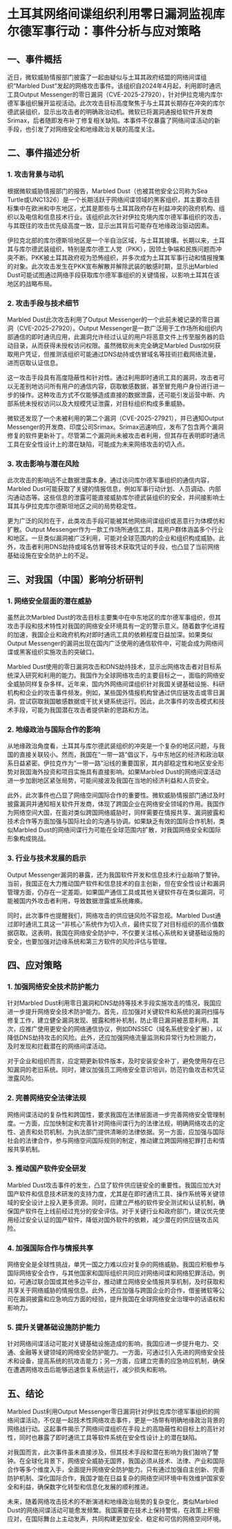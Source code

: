 # 土耳其网络间谍组织利用零日漏洞监视库尔德军事行动：事件分析与应对策略

## 一、事件概括

近日，微软威胁情报部门披露了一起由疑似与土耳其政府结盟的网络间谍组织“Marbled Dust”发起的网络攻击事件。该组织自2024年4月起，利用即时通讯工具Output Messenger的零日漏洞（CVE-2025-27920），针对伊拉克境内库尔德军事组织展开监视活动。此次攻击目标高度聚焦于与土耳其长期存在冲突的库尔德武装组织，显示出攻击者的明确政治动机。微软已将漏洞通报给软件开发商Srimax，后者随即发布补丁修复相关缺陷。本事件不仅暴露了网络间谍活动的新手段，也引发了对网络安全和地缘政治关联的高度关注。

## 二、事件描述分析

### 1. 攻击背景与动机

根据微软威胁情报部门的报告，Marbled Dust（也被其他安全公司称为Sea Turtle或UNC1326）是一个长期活跃于网络间谍领域的黑客组织，其主要攻击目标集中在欧洲和中东地区，尤其是那些与土耳其政府存在利益冲突的政府机构、组织以及电信和信息技术行业。该组织此次针对伊拉克境内库尔德军事组织的攻击，与其既往的攻击优先级高度一致，显示出其背后可能存在地缘政治驱动因素。

伊拉克北部的库尔德斯坦地区是一个半自治区域，与土耳其接壤。长期以来，土耳其与库尔德武装组织，特别是库尔德工人党（PKK），因领土争端和民族问题而冲突不断。PKK被土耳其政府视为恐怖组织，并多次成为土耳其军事行动和情报搜集的对象。此次攻击发生在PKK宣布解散并解除武装的敏感时期，显示出Marbled Dust可能试图通过网络手段获取库尔德军事组织的关键情报，以影响土耳其在该地区的战略布局。

### 2. 攻击手段与技术细节

Marbled Dust此次攻击利用了Output Messenger的一个此前未被记录的零日漏洞（CVE-2025-27920）。Output Messenger是一款广泛用于工作场所和组织内部通信的即时通讯应用，此漏洞允许经过认证的用户将恶意文件上传至服务器的启动目录，从而获得未授权访问权限。虽然微软尚未完全确定Marbled Dust如何获取用户凭证，但推测该组织可能通过DNS劫持或仿冒域名等技術拦截网络流量，进而窃取认证信息。

这一攻击手段具有高度隐蔽性和针对性。通过利用即时通讯工具的漏洞，攻击者可以无差别地访问所有用户的通信内容，窃取敏感数据，甚至冒充用户身份进行进一步的操作。这种攻击方式不仅能够造成直接的数据泄露，还可能引发运营中断、内部系统未授权访问以及大规模凭证泄露，对目标组织构成多重威胁。

微软还发现了一个未被利用的第二个漏洞（CVE-2025-27921），并已通知Output Messenger的开发商、印度公司Srimax。Srimax迅速响应，发布了包含两个漏洞修复的软件更新补丁。尽管第二个漏洞尚未被攻击者利用，但其存在表明即时通讯工具在安全性设计上的潜在缺陷，可能成为未来网络攻击的切入点。

### 3. 攻击影响与潜在风险

此次攻击的影响远不止数据泄露本身。通过访问库尔德军事组织的通信内容，Marbled Dust可能获取了关键的情报信息，例如军事行动计划、人员调动、内部沟通动态等。这些信息的泄露可能直接威胁库尔德武装组织的安全，并间接影响土耳其与伊拉克库尔德斯坦地区之间的局势稳定性。

更为广泛的风险在于，此类攻击手段可能被其他网络间谍组织或恶意行为体模仿和扩散。Output Messenger作为一款工作场所通信工具，其用户群体涵盖多个行业和地区。一旦类似漏洞被广泛利用，可能对全球范围内的企业和组织构成威胁。此外，攻击者利用DNS劫持或域名仿冒等技术获取凭证的手段，也凸显了当前网络基础设施在安全防护上的不足。

## 三、对我国（中国）影响分析研判

### 1. 网络安全层面的潜在威胁

虽然此次Marbled Dust的攻击目标主要集中在中东地区的库尔德军事组织，但其攻击手段和技术特性对我国的网络安全环境具有一定的警示意义。随着数字化进程的加速，我国企业和政府机构对即时通讯工具的依赖程度日益加深。如果类似Output Messenger的漏洞出现在国内广泛使用的通信软件中，可能会成为网络间谍或黑客组织实施攻击的突破口。

Marbled Dust使用的零日漏洞攻击和DNS劫持技术，显示出网络攻击者对目标系统深入研究和利用的能力。我国作为全球网络攻击的主要目标之一，面临的网络安全威胁同样复杂多样。近年来，国内外网络间谍组织针对我国关键基础设施、科研机构和企业的攻击事件频发。例如，某些国外情报机构曾通过供应链攻击或零日漏洞，尝试窃取我国敏感数据或干扰关键系统运行。因此，此次事件的攻击模式和技术手段，可能为我国潜在攻击者提供新的思路和方法。

### 2. 地缘政治与国际合作的影响

从地缘政治角度看，土耳其与库尔德武装组织的冲突是一个复杂的地区问题，与我国的直接关联较小。然而，我国在“一带一路”倡议下，与中东地区的经济和政治联系日益紧密。伊拉克作为“一带一路”沿线的重要国家，其内部稳定性和地区安全形势对我国海外投资和项目实施具有直接影响。如果Marbled Dust的网络间谍活动进一步加剧地区紧张局势，可能间接波及我国在当地的经济利益和人员安全。

此外，此次事件也凸显了网络空间国际合作的重要性。微软威胁情报部门通过及时披露漏洞并通知相关软件开发商，体现了跨国企业在网络安全领域的作用。我国作为网络空间大国，在面对类似跨国网络威胁时，同样需要在情报共享、漏洞披露和技术合作等方面加强与国际社会的沟通与协调。如果缺乏有效的国际合作机制，类似Marbled Dust的网络间谍行为可能在全球范围内扩散，对我国网络安全和国际形象构成挑战。

### 3. 行业与技术发展的启示

Output Messenger漏洞的暴露，还为我国软件开发和信息技术行业敲响了警钟。当前，我国正在大力推动国产软件和信息技术的自主创新，但在安全性设计和漏洞管理方面，仍存在一定差距。如果国产通信工具或其他关键软件存在类似漏洞，可能被国内外攻击者利用，导致数据泄露或系统瘫痪。

同时，此次事件也提醒我们，网络攻击的供应链风险不容忽视。Marbled Dust通过即时通讯工具这一“非核心”系统作为切入点，最终实现了对目标组织的高价值数据窃取。这表明，我国在网络安全防护中，不仅要关注核心系统和关键基础设施的安全，也要加强对边缘系统和第三方软件的风险评估与管理。

## 四、应对策略

### 1. 加强网络安全技术防护能力

针对Marbled Dust利用零日漏洞和DNS劫持等技术手段实施攻击的情况，我国应进一步提升网络安全技术防护能力。首先，应加强对关键软件和系统的漏洞扫描与修复工作，建立健全漏洞发现、披露和修补机制，防止零日漏洞被恶意利用。其次，应推广使用更安全的网络通信协议，例如DNSSEC（域名系统安全扩展），以降低DNS劫持攻击的风险。此外，还应加强网络流量监测和异常行为检测能力，及时发现和拦截潜在的网络间谍活动。

对于企业和组织而言，应定期更新软件版本，及时安装安全补丁，避免使用存在已知漏洞的老旧系统。同时，建议加强员工网络安全意识培训，防范钓鱼攻击和凭证泄露风险。

### 2. 完善网络安全法律法规

网络间谍活动的复杂性和跨国性，要求我国在法律层面进一步完善网络安全管理制度。一方面，应加快制定和完善针对网络间谍行为的法律法规，明确网络攻击的定性、追责和处罚机制，为执法部门提供清晰的法律依据。另一方面，应加强与国际社会的法律合作，参与网络空间国际规则的制定，推动建立跨国网络犯罪打击和情报共享机制。

### 3. 推动国产软件安全研发

Marbled Dust攻击事件的发生，凸显了软件供应链安全的重要性。我国应加大对国产软件和信息技术研发的支持力度，尤其是在即时通讯工具、操作系统等关键领域的安全设计上投入更多资源。同时，应建立严格的软件安全测试和认证机制，确保国产软件在上线前经过充分的安全评估。对于关键行业和政府部门，建议优先使用经过安全认证的国产软件，降低对国外软件的依赖，减少潜在的供应链攻击风险。

### 4. 加强国际合作与情报共享

网络安全是全球性挑战，单凭一国之力难以应对复杂的网络威胁。我国应积极参与国际网络安全合作，与其他国家和国际组织共同应对网络间谍和网络犯罪活动。例如，可通过联合国或其他多边平台，推动建立网络安全情报共享机制，及时获取和共享关于网络威胁的情报信息。此外，还应加强与跨国企业的合作，借鉴微软等公司在漏洞披露和应急响应方面的经验，提升我国在全球网络安全治理中的话语权和影响力。

### 5. 提升关键基础设施防护能力

针对网络间谍活动可能对关键基础设施造成的影响，我国应进一步提升电力、交通、金融等关键领域的网络安全防护能力。一方面，可通过引入先进的网络安全技术和设备，提高系统的抗攻击能力；另一方面，应建立完善的应急响应机制，确保在遭遇网络攻击后能够迅速恢复系统运行，减少损失和影响。

## 五、结论

Marbled Dust利用Output Messenger零日漏洞针对伊拉克库尔德军事组织的网络间谍活动，不仅是一起技术性网络攻击事件，更是一场带有明确地缘政治背景的网络战行动。这起事件揭示了网络间谍组织在手段上的高隐蔽性和目标上的高针对性，同时也暴露了即时通讯工具等软件系统在安全性设计上的潜在缺陷。

对我国而言，此次事件虽未直接涉及，但其技术手段和潜在影响为我们敲响了警钟。在全球化背景下，网络安全威胁无国界，我国必须从技术、法律、产业和国际合作等多个维度入手，全面提升网络安全防护能力。只有通过加强自主创新、完善防护机制、深化国际合作，我国才能在日益复杂的网络空间环境中有效维护国家安全和利益，确保数字化转型和信息化发展的顺利推进。

未来，随着网络攻击技术的不断演进和地缘政治局势的复杂变化，类似Marbled Dust的网络间谍活动可能愈发频繁。我国需要在技术上保持警惕，在政策上积极应对，在国际舞台上主动发声，共同构建更加安全、稳定和可信的网络空间环境。